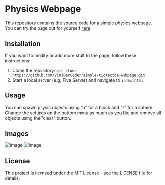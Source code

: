 # Physics Webpage

This repository contains the source code for a simple physics webpage. You can try the page out for yourself [here](https://vinidercoder.github.io/physics-webpage/).

## Installation

If you want to modify or add more stuff to the page, follow these instructions:

1. Clone the repository: `git clone https://github.com/ViniDerCoder/simple-tictactoe-webpage.git`
2. Start a local server (e.g. Five Server) and navigate to `index.html`.

## Usage

You can spawn physic objects using "b" for a block and "s" for a sphere. Change the settings on the bottom menu as much as you like and remove all objects using the "clear" button.

## Images

![image](https://github.com/user-attachments/assets/08271b0c-a576-4a06-a6b6-99da6edccadc)
![image](https://github.com/user-attachments/assets/1c9a8fe8-b2fb-4c24-b930-85079f4af71d)


## License

This project is licensed under the MIT License - see the [LICENSE](LICENSE) file for details.
